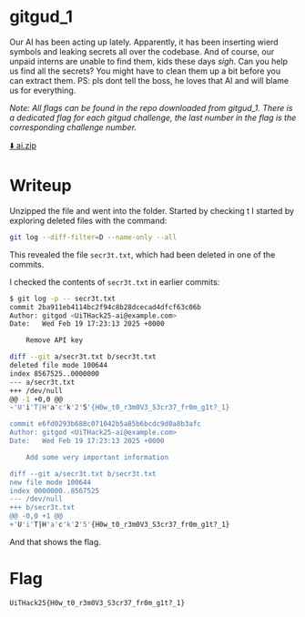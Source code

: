 # gitgud_1

Our AI has been acting up lately. Apparently, it has been inserting wierd symbols and leaking secrets all over the codebase. And of course, our unpaid interns are unable to find them, kids these days *sigh*. Can you help us find all the secrets? You might have to clean them up a bit before you can extract them. PS: pls dont tell the boss, he loves that AI and will blame us for everything.

*Note: All flags can be found in the repo downloaded from gitgud_1.* *There is a dedicated flag for each gitgud challenge, the last number in the flag is the corresponding challenge number.*

[⬇️ ai.zip](./ai.zip)


# Writeup

Unzipped the file and went into the folder. Started by checking t
I started by exploring deleted files with the command:

```bash
git log --diff-filter=D --name-only --all
```

This revealed the file `secr3t.txt`, which had been deleted in one of the commits.

I checked the contents of `secr3t.txt` in earlier commits:

```bash
$ git log -p -- secr3t.txt
commit 2ba911eb4114bc2f94c8b28dcecad4dfcf63c06b
Author: gitgod <UiTHack25-ai@example.com>
Date:   Wed Feb 19 17:23:13 2025 +0000

    Remove API key

diff --git a/secr3t.txt b/secr3t.txt
deleted file mode 100644
index 8567525..0000000
--- a/secr3t.txt
+++ /dev/null
@@ -1 +0,0 @@
-'U'i'T|H'a'c'k'2'5'{H0w_t0_r3m0V3_S3cr37_fr0m_g1t?_1}

commit e6fd0293b688c071042b5a85b6bcdc9d0a8b3afc
Author: gitgod <UiTHack25-ai@example.com>
Date:   Wed Feb 19 17:23:13 2025 +0000

    Add some very important information

diff --git a/secr3t.txt b/secr3t.txt
new file mode 100644
index 0000000..8567525
--- /dev/null
+++ b/secr3t.txt
@@ -0,0 +1 @@
+'U'i'T|H'a'c'k'2'5'{H0w_t0_r3m0V3_S3cr37_fr0m_g1t?_1}
```

And that shows the flag. 

# Flag

```
UiTHack25{H0w_t0_r3m0V3_S3cr37_fr0m_g1t?_1}
```